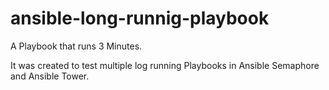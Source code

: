 # ansible-long-runnig-playbook
A Playbook that runs 3 Minutes.

It was created to test multiple log running Playbooks in Ansible Semaphore and Ansible Tower.
